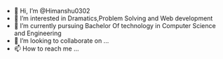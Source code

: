 - 👋 Hi, I’m @Himanshu0302
- 👀 I’m interested in Dramatics,Problem Solving and Web development
- 🌱 I’m currently pursuing Bachelor Of technology in Computer Science and Engineering
- 💞️ I’m looking to collaborate on ...
- 📫 How to reach me ...

<!---
Himanshu0302/Himanshu0302 is a ✨ special ✨ repository because its `README.md` (this file) appears on your GitHub profile.
You can click the Preview link to take a look at your changes.
--->
